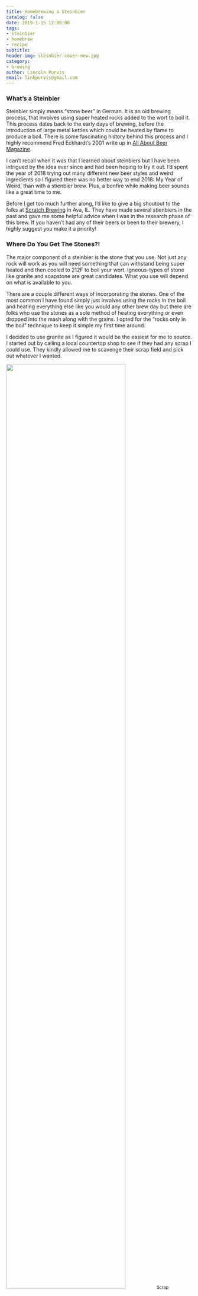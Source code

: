 ```yaml
---
title: Homebrewing a Steinbier
catalog: false
date: 2019-1-15 12:00:00
tags:
- steinbier
- homebrew
- recipe
subtitle: 
header-img: steinbier-cover-new.jpg
category:
- brewing
author: Lincoln Purvis
email: linkpurvis@gmail.com 
---
```


### What’s a Steinbier

Steinbier simply means “stone beer” in German. It is an old brewing process, that involves using super heated rocks added to the wort to boil it. This process dates back to the early days of brewing, before the introduction of large metal kettles which could be heated by flame to produce a boil. There is some fascinating history behind this process and I highly recommend Fred Eckhardt’s 2001 write up in [All About Beer Magazine](http://allaboutbeer.com/article/america’s-own-stone-beer/).

I can’t recall when it was that I learned about steinbiers but I have been intrigued by the idea ever since and had been hoping to try it out. I’d spent the year of 2018 trying out many different new beer styles and weird ingredients so I figured there was no better way to end 2018: My Year of Weird, than with a stienbier brew. Plus, a bonfire while making beer sounds like a great time to me. 

Before I get too much further along, I’d like to give a big shoutout to the folks at [Scratch Brewing](https://www.scratchbeer.com) in Ava, IL. They have made several stienbiers in the past and gave me some helpful advice when I was in the research phase of this brew. If you haven’t had any of their beers or been to their brewery, I highly suggest you make it a priority!

### Where Do You Get The Stones?!

The major component of a steinbier is the stone that you use. Not just any rock will work as you will need something that can withstand being super heated and then cooled to 212F to boil your wort. Igneous-types of stone like granite and soapstone are great candidates. What you use will depend on what is available to you. 

There are a couple different ways of incorporating the stones. One of the most common I have found simply just involves using the rocks in the boil and heating everything else like you would any other brew day but there are folks who use the stones as a sole method of heating everything or even dropped into the mash along with the grains. I opted for the “rocks only in the boil” technique to keep it simple my first time around.

I decided to use granite as I figured it would be the easiest for me to source. I started out by calling a local countertop shop to see if they had any scrap I could use. They kindly allowed me to scavenge their scrap field and pick out whatever I wanted. 

<div class="center-block text-center">
  <img src="{% asset_path stones.jpg %}" width="80%" class="img-rounded" />
  <small>Scrap Countertop Granite.</small>
</div>

I grabbed about 16 or so fist-sized chunks of what looked like granite countertop scrap. However, I found myself second guessing the quality of the scrap and if it would be good for my purposes or not. I eventually stumbled across a [video from Sixpoint Brewery](https://www.youtube.com/watch?v=oJV3OAzYJdo) that documented their process of brewing a stienbier. They had sourced granite counter scrap similar to mine and decided not to use it as it easily broke in half after one use. While I would be using a different technique than they employed, I also decided to look elsewhere for my stones.

Fortunately, my girlfriend’s father used to work construction and had several large blocks of granite left over from a previous job. He and I went out and hit one with a sledge hammer several times to produce chunks of raw Missouri granite that would be perfect for my stienbier.  I took home a 5gal bucket full of granite rocks and then refined some of the sharper edges with a hammer and chisel to reduce the likelihood of any of the edges from shattering off into my kettle due to the heat. 

I knew moving super heated rocks from a fire to my kettle would be difficult and  didn’t really own any tongs that would work well for the job. I found these 26in [firewood tongs](https://www.amazon.com/dp/B01N654UZY/) on Amazon and decided to give them a shot. I’m happy to report they worked well. They are pretty thin so grabbing a rock the wrong way could easily mean accidentally dropping it so you need to make sure you have a good grip with them.

<div class="center-block text-center">
  <img src="{% asset_path firewood-tongs.jpg %}" width="80%" class="img-rounded" />
  <small>Firewood Tongs in Action!</small>
</div>
<div class="center-block text-center">
  <img src="{% asset_path stones-in-wort.jpg %}" width="80%" class="img-rounded" />
  <small>Stones and trub left in the kettle after the transfer.</small>
</div>

### Local Malts, Cedar Tips, and Kveik!

While making a stienbier was unique enough, I wanted to go a little further with it. I had recently learned a small, artisan maltster in my area who had opened up earlier in 2018. They specialized in malting grains grown in the Midwest, including some red wheat that was grown just a couple counties over from where I live. I was super excited about the idea of using locally grown and malted grains in this beer so I reached out to [Gateway Custom Malts](http://gatewaymalt.com) to see if I could get my hands on some of their malts. Not only did I get the malts but I was given a tour of their facility in Montgomery City which was pretty awesome.

I also decided to try an ingredient I had been wanting to use for a while. Eastern Red Cedar is very common here in my area of the country. It is technically a species of juniper and it can be used in brewing in many different forms including the bark, berries and tips of the green branches. While the nuances of the flavor and aroma from the cedar tips can vary depending on location and time of year, the usually put off a crisp orange peel aroma and produce a piney green gin-like flavor.

<div class="center-block text-center">
  <img src="{% asset_path cedar-prep.jpg %}" width="80%" class="img-rounded" />
</div>

Once again, the folks at Scratch Brewing helped me out here. I referenced their [“The Homebrewer’s Almanac”](https://www.amazon.com/Homebrewers-Almanac-Seasonal-Making-Scratch/dp/1581573499) many times during the planning process for tips on brewing with cedar. If you are into using hyper local or foraged ingredients in your brews, this book is a fantastic reference!

Before we get to the recipe, I’d like to talk about yeast choice. On a commercial scale, steinbiers are typically lagers. As far as I can find, there isn’t much of a reason behind this other than it’s just what has always been done. Since “steinbier” is more of a process vs a style, any yeast will do the job. Since I would not be able to provide very accurate temperature control for this beer, I decided to try [Omega’s HotHead](https://omegayeast.com/yeast/norwegian-ales/hothead-ale). It is a strain of kviek yeast, which would play into some of the traditional Norwegian aspects of this beer by using cedar and boiling with rocks. Also, it can ferment at temps up to 98F which is ideal for the type of fermentation I was going to need to do with this beer. 

I grabbed a pack from my local shop but found it to be nearly 6 months old. I was a little nervous at first as it should have lost a lot of viability at that point. However, after talking to some folks who had worked with it before, they suggested that HotHead works really well when under-pitched and the smaller cell count wouldn’t have an issue with the higher gravity of my recipe. In short, don’t worry about under pitching this yeast. It had no issues getting going and making a great beer!

### Recipe
###### Taken for Granite - Cedar stienbier - 5gal
OG: 1.068
24 IBu
5.7SRM

###### Malt
10lb 	Gateway Custom Malt Violetta 2 Row
2lb 	Gateway Custom Malt Soft Red Winter Wheat
.25lb	Caramel 40

###### Hops
1oz Hallertau 	60min
1oz Citra	10min

###### Yeast
Omega OYL-057 HotHead Ale

###### Miscellaneous
6oz of green Eastern Red Cedar tips split between mash and sparge water.

### Steps
Build a large fire around your stones and light it about 3-4 hours before you plan to boil your wort. You may need to keep feeding the fire so it stays warm. Hardwoods like oak and elm will burn nice and hot and are excellent choices for fuel. 

<div class="center-block text-center">
  <img src="{% asset_path fire.jpg %}" width="80%" class="img-rounded" />
  <small>Heating up the Granite</small>
</div>

After the fire has burned for a couple hours, go ahead and prepare your mash. I choose to aim for a mash temp of 154F for a nice medium-full bodied beer but this is open to your interpretation if you would like to try something different. After mixing in the grains, I picked off about 3oz of cedar tips and threw them into the mash and stirred them in. If you think a normal mash smells great and the smell of cedar is pleasant to you, prepare for some pretty awesome mash smells. 

<div class="center-block text-center">
  <img src="{% asset_path mash2.jpg %}" width="80%" class="img-rounded" />
  <small>Mashing In</small>
</div>

<div class="center-block text-center">
  <img src="{% asset_path mash1.jpg %}" width="80%" class="img-rounded" />
  <small>Adding the Cedar to the Mash</small>
</div>

I let it mash for 1 hour and  then prepared my sparge water while I waited. I heated my sparge water to 165F and added 3 more ounces of cedar tips into the water in order to infuse it with those great cedar flavors. Once the hour timer was up, I ran out the wort from the tun into my boil kettle and batch sparged with the cedar water to my boil volume. 

<div class="center-block text-center">
  <img src="{% asset_path sparge-cedar.jpg %}" width="80%" class="img-rounded" />
  <small>Adding the Cedar to the Sparge Water</small>
</div>

This is where the fun begins. Using the tongs, grab a couple stones from the fire, one at a time, and place them in the kettle. Be careful to avoid splashing. Depending on the temperature of the wort, it may take a couple stones to get the wort to boil. Once it does get to a boil, it will boil vigorously. Add a stone about every 10min or whenever you notice the surface of the wort stop to boil. Add your hop additions at their indicated times and enjoy the process. Chill down to pitching temps and then transfer to your fermenter. Pitch your yeast and let it ferment out for 10 days. If you use the Omega HotHead, make sure to let it ramp up to around 80f at least to ensure full attenuation. Bottle or keg the beer and enjoy once it has carbed up!

<div class="center-block text-center">
  <img src="{% asset_path carboy.jpg %}" width="80%" class="img-rounded" />
  <small>Transferring it to the Carboy</small>
</div>

<div class="center-block text-center">
  <img src="{% asset_path final.jpg %}" width="80%" class="img-rounded" />
  <small>Taken for Granite - Cedar stienbier - 5gal</small>
</div>
